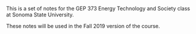 This is a set of notes for the GEP 373 Energy Technology and Society class at Sonoma State University.

These notes will be used in the Fall 2019 version of the course.
